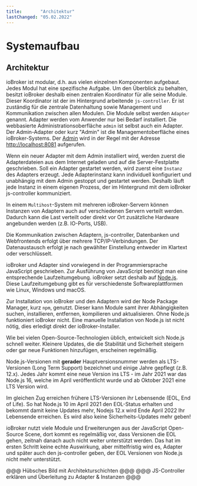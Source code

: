 ```yaml
---
title:       "Architektur"
lastChanged: "05.02.2022"
---
```


# Systemaufbau
## Architektur

ioBroker ist modular, d.h. aus vielen einzelnen Komponenten aufgebaut. Jedes Modul hat eine spezifische Aufgabe. Um den Überblick zu behalten, besitzt ioBroker deshalb einen zentralen Koordinator für alle seine Module. Dieser Koordinator ist der im Hintergrund arbeitende `js-controller`. Er ist zuständig für die zentrale Datenhaltung sowie Management und Kommunikation zwischen allen Modulen. Die Module selbst werden  `Adapter` genannt. Adapter werden vom Anwender
nur bei Bedarf installiert. Die webbasierte Administrationsoberfläche `admin` ist selbst auch ein
Adapter. Der Admin-Adapter oder kurz "Admin" ist die Managementoberfläche eines ioBroker-Systems. Der [Admin](https://www.iobroker.net/#de/documentation/admin/README.md) wird in der Regel mit der Adresse [http://localhost:8081](http://localhost:8081) aufgerufen.

Wenn ein neuer Adapter mit dem Admin installiert wird, werden zuerst die Adapterdateien aus dem Internet geladen und auf die Server-Festplatte geschrieben. Soll ein Adapter gestartet werden, wird zuerst eine `Instanz` des Adapters erzeugt. Jede Adapterinstanz kann individuell konfiguriert und unabhängig mit dem Admin gestoppt und gestartet werden. Deshalb läuft jede Instanz in einem eigenen Prozess, der im Hintergrund mit dem ioBroker js-controller kommuniziert.

In einem `Multihost`-System mit mehreren ioBroker-Servern können Instanzen von Adaptern auch auf verschiedenen Servern verteilt werden. Dadurch kann die Last verteilt oder direkt vor Ort zusätzliche Hardware angebunden werden (z.B. IO-Ports, USB).

Die Kommunikation zwischen Adaptern, js-controller, Datenbanken und Webfrontends erfolgt über mehrere TCP/IP-Verbindungen. Der Datenaustausch erfolgt je nach gewählter Einstellung entweder im Klartext oder verschlüsselt.

ioBroker und Adapter sind vorwiegend in der Programmiersprache JavaScript geschrieben. Zur Ausführung von JavaScript benötigt man eine entsprechende Laufzeitumgebung. ioBroker setzt deshalb auf [Node.js](https://github.com/nodesource/distributions#installation-instructions). Diese Laufzeitumgebung gibt es für verschiedenste Softwareplattformen wie Linux, Windows und macOS.  

Zur Installation von ioBroker und den Adaptern wird der Node Package Manager, kurz `npm`, genutzt. Dieser kann Module samt ihrer Abhängigkeiten suchen, installieren, entfernen, kompilieren und aktualisieren.
Ohne Node.js funktioniert ioBroker nicht. Eine manuelle Installation von Node.js ist nicht nötig, dies erledigt direkt der ioBroker-Installer.

Wie bei vielen Open-Source-Technologien üblich, entwickelt sich Node.js schnell weiter. Kleinere Updates, die die Stabilität und Sicherheit steigern oder gar neue Funktionen hinzufügen, erscheinen regelmäßig.

Node.js-Versionen mit **gerader** Hauptversionsnummer werden als LTS-Versionen (Long Term Support) bezeichnet und einige Jahre gepflegt (z.B. 12.x). Jedes Jahr kommt eine neue Version ins LTS - im Jahr 2021 war das Node.js 16, welche im April veröffentlicht wurde und ab Oktober 2021 eine LTS Version wird.

Im gleichen Zug erreichen frühere LTS-Versionen ihr Lebensende (EOL, End of Life). So hat Node.js 10 im April 2021 den EOL-Status erhalten und bekommt damit keine Updates mehr, Nodejs 12.x wird Ende April 2022 Ihr Lebensende erreichen. Es wird also keine Sicherheits-Updates mehr geben!

ioBroker nutzt viele Module und Erweiterungen aus der JavaScript Open-Source Scene, dort kommt es regelmäßig vor, dass Versionen die EOL gehen, zeitnah danach auch nicht weiter unterstützt werden. Das hat im ersten Schritt keine echte Auswirkung, aber mittelfristig wird es, Adapter und später auch den js-controller geben, der EOL Versionen von Node.js nicht mehr unterstützt.


@@@ Hübsches Bild mit Architekturschichten @@@
@@@ JS-Controller erklären und Überleitung zu Adapter & Instanzen @@@
